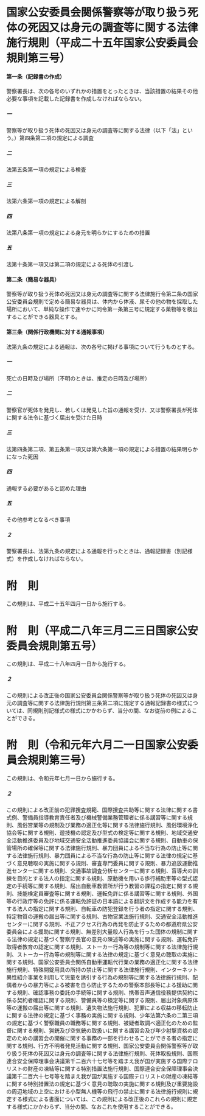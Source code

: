 # 国家公安委員会関係警察等が取り扱う死体の死因又は身元の調査等に関する法律施行規則（平成二十五年国家公安委員会規則第三号）
#### 第一条（記録書の作成）
警察署長は、次の各号のいずれかの措置をとったときは、当該措置の結果その他必要な事項を記載した記録書を作成しなければならない。
##### 一
警察等が取り扱う死体の死因又は身元の調査等に関する法律（以下「法」という。）第四条第二項の規定による調査
##### 二
法第五条第一項の規定による検査
##### 三
法第六条第一項の規定による解剖
##### 四
法第八条第一項の規定による身元を明らかにするための措置
##### 五
法第十条第一項又は第二項の規定による死体の引渡し
#### 第二条（簡易な器具）
警察等が取り扱う死体の死因又は身元の調査等に関する法律施行令第二条の国家公安委員会規則で定める簡易な器具は、体内から体液、尿その他の物を採取した場所において、単純な操作で速やかに同令第一条第三号に規定する薬物等を検出することができる器具とする。
#### 第三条（関係行政機関に対する通報事項）
法第九条の規定による通報は、次の各号に掲げる事項について行うものとする。
##### 一
死亡の日時及び場所（不明のときは、推定の日時及び場所）
##### 二
警察官が死体を発見し、若しくは発見した旨の通報を受け、又は警察署長が死体に関する法令に基づく届出を受けた日時
##### 三
法第四条第二項、第五条第一項又は第六条第一項の規定による措置の結果明らかになった死因
##### 四
通報する必要があると認めた理由
##### 五
その他参考となるべき事項
##### ２
警察署長は、法第九条の規定による通報を行ったときは、通報記録書（別記様式）を作成しなければならない。
# 附　則
この規則は、平成二十五年四月一日から施行する。
# 附　則（平成二八年三月二三日国家公安委員会規則第五号）
この規則は、平成二十八年四月一日から施行する。
##### ２
この規則による改正後の国家公安委員会関係警察等が取り扱う死体の死因又は身元の調査等に関する法律施行規則第三条第二項に規定する通報記録書の様式については、同規則別記様式の様式にかかわらず、当分の間、なお従前の例によることができる。
# 附　則（令和元年六月二一日国家公安委員会規則第三号）
この規則は、令和元年七月一日から施行する。
##### ２
この規則による改正前の犯罪捜査規範、国際捜査共助等に関する法律に関する書式例、警備員指導教育責任者及び機械警備業務管理者に係る講習等に関する規則、風俗営業等の規制及び業務の適正化等に関する法律施行規則、風俗環境浄化協会等に関する規則、遊技機の認定及び型式の検定等に関する規則、地域交通安全活動推進委員及び地域交通安全活動推進委員協議会に関する規則、自動車の保管場所の確保等に関する法律施行規則、暴力団員による不当な行為の防止等に関する法律施行規則、暴力団員による不当な行為の防止等に関する法律の規定に基づく意見聴取の実施に関する規則、審査専門委員に関する規則、暴力追放運動推進センターに関する規則、交通事故調査分析センターに関する規則、盲導犬の訓練を目的とする法人の指定に関する規則、原動機を用いる歩行補助車等の型式認定の手続等に関する規則、届出自動車教習所が行う教習の課程の指定に関する規則、技能検定員審査等に関する規則、運転免許に係る講習等に関する規則、外国等の行政庁等の免許に係る運転免許証の日本語による翻訳文を作成する能力を有する法人の指定に関する規則、自転車の防犯登録を行う者の指定に関する規則、特定物質の運搬の届出等に関する規則、古物営業法施行規則、交通安全活動推進センターに関する規則、不正アクセス行為の再発を防止するための都道府県公安委員会による援助に関する規則、無差別大量殺人行為を行った団体の規制に関する法律の規定に基づく警察庁長官の意見の陳述等の実施に関する規則、運転免許取得者教育の認定に関する規則、ストーカー行為等の規制等に関する法律施行規則、ストーカー行為等の規制等に関する法律の規定に基づく意見の聴取の実施に関する規則、国家公安委員会関係自動車運転代行業の業務の適正化に関する法律施行規則、特殊開錠用具の所持の禁止等に関する法律施行規則、インターネット異性紹介事業を利用して児童を誘引する行為の規制等に関する法律施行規則、配偶者からの暴力等による被害を自ら防止するための警察本部長等による援助に関する規則、確認事務の委託の手続等に関する規則、携帯音声通信役務提供契約に係る契約者確認に関する規則、警備員等の検定等に関する規則、届出対象病原体等の運搬の届出等に関する規則、遺失物法施行規則、犯罪による収益の移転防止に関する法律の規定に基づく事務の実施に関する規則、少年法第六条の二第三項の規定に基づく警察職員の職務等に関する規則、被疑者取調べ適正化のための監督に関する規則、猟銃及び空気銃の取扱いに関する講習会及び年少射撃資格の認定のための講習会の開催に関する事務の一部を行わせることができる者の指定に関する規則、行方不明者発見活動に関する規則、国家公安委員会関係警察等が取り扱う死体の死因又は身元の調査等に関する法律施行規則、死体取扱規則、国際連合安全保障理事会決議第千二百六十七号等を踏まえ我が国が実施する国際テロリストの財産の凍結等に関する特別措置法施行規則、国際連合安全保障理事会決議第千二百六十七号等を踏まえ我が国が実施する国際テロリストの財産の凍結等に関する特別措置法の規定に基づく意見の聴取の実施に関する規則及び重要施設の周辺地域の上空における小型無人機等の飛行の禁止に関する法律施行規則に規定する様式による書面については、この規則による改正後のこれらの規則に規定する様式にかかわらず、当分の間、なおこれを使用することができる。

